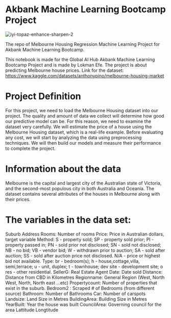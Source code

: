 # Akbank Machine Learning Bootcamp Project
![iyi-topaz-enhance-sharpen-2](https://github.com/lokicik/Akbank_Machine_Learning_Project/assets/65876412/205cd2da-afea-4591-a8d6-7a017e03710e)

The repo of Melbourne Housing Regression Machine Learning Project for Akbank Machine Learning Bootcamp.

This notebook is made for the Global AI Hub Akbank Machine Learning Bootcamp Project and is made by Lokman Efe. The project is about predicting Melbourne house prices.
Link for the dataset: 
https://www.kaggle.com/datasets/anthonypino/melbourne-housing-market

# Project Definition

For this project, we need to load the Melbourne Housing dataset into our project. The quality and amount of data we collect will determine how good our predictive model can be. For this reason, we need to examine the dataset very carefully. We will estimate the price of a house using the Melbourne Housing dataset, which is a real-life example. Before evaluating any cost, we will start by analyzing the data using preprocessing techniques. We will then build our models and measure their performance to complete the project.

# Information about the data

Melbourne is the capital and largest city of the Australian state of Victoria, and the second-most populous city in both Australia and Oceania. The dataset contains several attributes of the houses in Melbourne along with their prices.

# The variables in the data set:

Suburb
Address
Rooms: Number of rooms
Price: Price in Australian dollars, target variable
Method: S - property sold; SP - property sold prior; PI - property passed in; PN - sold prior not disclosed; SN - sold not disclosed; NB - no bid; VB - vendor bid; W - withdrawn prior to auction; SA - sold after auction; SS - sold after auction price not disclosed. N/A - price or highest bid not available.
Type: br - bedroom(s); h - house,cottage,villa, semi,terrace; u - unit, duplex; t - townhouse; dev site - development site; o res - other residential.
SellerG: Real Estate Agent
Date: Date sold
Distance: Distance from CBD in Kilometres
Regionname: General Region (West, North West, North, North east ...etc)
Propertycount: Number of properties that exist in the suburb.
Bedroom2 : Scraped # of Bedrooms (from different source)
Bathroom: Number of Bathrooms
Car: Number of carspots
Landsize: Land Size in Metres
BuildingArea: Building Size in Metres
YearBuilt: Year the house was built
CouncilArea: Governing council for the area
Lattitude
Longtitude
